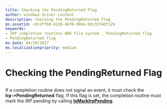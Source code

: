 ```yaml
---
title: Checking the PendingReturned Flag
author: windows-driver-content
description: Checking the PendingReturned Flag
ms.assetid: cdcdffb0-4210-4bf0-984e-b0c3234df129
keywords:
- IRP completion routines WDK file system , PendingReturned flag
- PendingReturned flag
ms.date: 04/20/2017
ms.localizationpriority: medium
---
```


# Checking the PendingReturned Flag


## <span id="ddk_checking_the_pendingreturned_flag_if"></span><span id="DDK_CHECKING_THE_PENDINGRETURNED_FLAG_IF"></span>


If a completion routine does not signal an event, it must check the **Irp‑&gt;PendingReturned** flag. If this flag is set, the completion routine must mark the IRP pending by calling [**IoMarkIrpPending**](https://msdn.microsoft.com/library/windows/hardware/ff549422).

 

 




